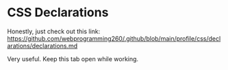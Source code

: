 # CSS Declarations

Honestly, just check out this link:
https://github.com/webprogramming260/.github/blob/main/profile/css/declarations/declarations.md

Very useful. Keep this tab open while working. 